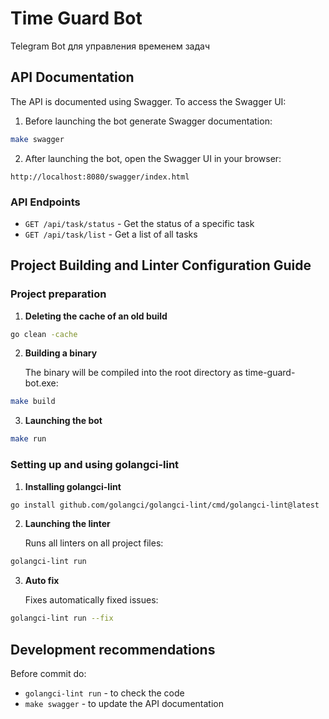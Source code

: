 # Time Guard Bot

Telegram Bot для управления временем задач

## API Documentation

The API is documented using Swagger. To access the Swagger UI:

1. Before launching the bot generate Swagger documentation:

```bash
make swagger
```

2. After launching the bot, open the Swagger UI in your browser:

```
http://localhost:8080/swagger/index.html
```

### API Endpoints

- `GET /api/task/status` - Get the status of a specific task
- `GET /api/task/list` - Get a list of all tasks

## Project Building and Linter Configuration Guide

### Project preparation

1. **Deleting the cache of an old build**

```bash
go clean -cache
```

2. **Building a binary**

    The binary will be compiled into the root directory as time-guard-bot.exe:

```bash
make build
```

3. **Launching the bot**

```bash
make run
```

### Setting up and using golangci-lint

1. **Installing golangci-lint**

```bash
go install github.com/golangci/golangci-lint/cmd/golangci-lint@latest
```

2. **Launching the linter**

    Runs all linters on all project files:

```bash
golangci-lint run
```

3. **Auto fix**

    Fixes automatically fixed issues:

```bash
golangci-lint run --fix
```

## Development recommendations

Before commit do:

- `golangci-lint run` - to check the code
- `make swagger` - to update the API documentation
